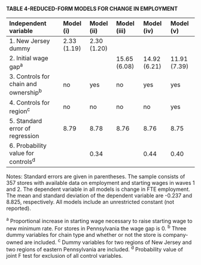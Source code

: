 **TABLE 4-REDUCED-FORM MODELS FOR CHANGE IN EMPLOYMENT** 

| Independent variable                       | Model (i)   | Model (ii)  | Model (iii) | Model (iv)  | Model (v)   |
| :----------------------------------------- | :---------- | :---------- | :---------- | :---------- | :---------- |
| 1. New Jersey dummy                        | 2.33 (1.19) | 2.30 (1.20) |             |             |             |
| 2. Initial wage gap<sup>a</sup>            |             |             | 15.65 (6.08)| 14.92 (6.21)| 11.91 (7.39)|
| 3. Controls for chain and ownership<sup>b</sup>| no          | yes         | no          | yes         | yes         |
| 4. Controls for region<sup>c</sup>           | no          | no          | no          | no          | yes         |
| 5. Standard error of regression            | 8.79        | 8.78        | 8.76        | 8.76        | 8.75        |
| 6. Probability value for controls<sup>d</sup>  |             | 0.34        |             | 0.44        | 0.40        |

Notes: Standard errors are given in parentheses. The sample consists of 357 stores with available data on employment and starting wages in waves 1 and 2. The dependent variable in all models is change in FTE employment. The mean and standard deviation of the dependent variable are -0.237 and 8.825, respectively. All models include an unrestricted constant (not reported). 

<sup>a</sup> Proportional increase in starting wage necessary to raise starting wage to new minimum rate. For stores in Pennsylvania the wage gap is 0. 
<sup>b</sup> Three dummy variables for chain type and whether or not the store is company-owned are included. 
<sup>c</sup> Dummy variables for two regions of New Jersey and two regions of eastern Pennsylvania are included. 
<sup>d</sup> Probability value of joint F test for exclusion of all control variables.